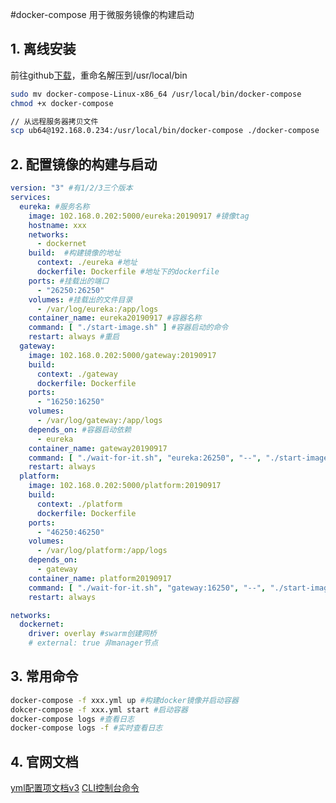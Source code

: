 #docker-compose
用于微服务镜像的构建启动

## 1. 离线安装
前往github[下载](https://github.com/docker/compose/releases)，重命名解压到/usr/local/bin

```sh
sudo mv docker-compose-Linux-x86_64 /usr/local/bin/docker-compose
chmod +x docker-compose

// 从远程服务器拷贝文件
scp ub64@192.168.0.234:/usr/local/bin/docker-compose ./docker-compose
```

## 2. 配置镜像的构建与启动
```yml
version: "3" #有1/2/3三个版本
services:
  eureka: #服务名称
    image: 102.168.0.202:5000/eureka:20190917 #镜像tag
    hostname: xxx
    networks:
      - dockernet
    build:  #构建镜像的地址
      context: ./eureka #地址
      dockerfile: Dockerfile #地址下的dockerfile
    ports: #挂载出的端口
      - "26250:26250"
    volumes: #挂载出的文件目录
      - /var/log/eureka:/app/logs
    container_name: eureka20190917 #容器名称
    command: [ "./start-image.sh" ] #容器启动的命令
    restart: always #重启
  gateway:
    image: 102.168.0.202:5000/gateway:20190917
    build:
      context: ./gateway
      dockerfile: Dockerfile
    ports:
      - "16250:16250"
    volumes:
      - /var/log/gateway:/app/logs
    depends_on: #容器启动依赖
      - eureka
    container_name: gateway20190917
    command: [ "./wait-for-it.sh", "eureka:26250", "--", "./start-image.sh" ]
    restart: always
  platform:
    image: 102.168.0.202:5000/platform:20190917
    build:
      context: ./platform
      dockerfile: Dockerfile
    ports:
      - "46250:46250"
    volumes:
      - /var/log/platform:/app/logs
    depends_on:
      - gateway
    container_name: platform20190917
    command: [ "./wait-for-it.sh", "gateway:16250", "--", "./start-image.sh" ]
    restart: always

networks:
  dockernet:
    driver: overlay #swarm创建网桥
    # external: true 非manager节点
```
## 3. 常用命令
```sh
docker-compose -f xxx.yml up #构建docker镜像并启动容器
dokcer-compose -f xxx.yml start #启动容器
docker-compose logs #查看日志
docker-compose logs -f #实时查看日志
```
## 4. 官网文档
[yml配置项文档v3](https://docs.docker.com/compose/compose-file/)
[CLI控制台命令](https://docs.docker.com/compose/reference/overview/)